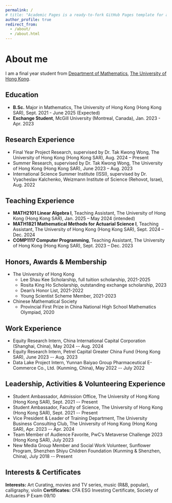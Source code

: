 ```yaml
---
permalink: /
# title: "Academic Pages is a ready-to-fork GitHub Pages template for academic personal websites"
author_profile: true
redirect_from: 
  - /about/
  - /about.html
---
```

About me
======
I am a final year student from [Department of Mathematics](https://hkumath.hku.hk/web/index.php), [The University of Hong Kong](https://www.hku.hk/). 

Education
------
- **B.Sc.** Major in Mathematics, The University of Hong Kong (Hong Kong SAR), Sept. 2021 - June 2025 (Expected)
- **Exchange Student**, McGill University (Montreal, Canada), Jan. 2023 - Apr. 2023
  
Research Experience
------
- Final Year Project Research, supervised by Dr. Tak Kwong Wong, The University of Hong Kong (Hong Kong SAR), Aug. 2024 – Present
- Summer Research, supervised by Dr. Tak Kwong Wong, The University of Hong Kong (Hong Kong SAR), June 2023 – Aug. 2023
- International Science Summer Institute (ISSI), supervised by Dr. Vyacheslav Kalchenko, Weizmann Institute of Science (Rehovot, Israe), Aug. 2022

Teaching Experience
------
- **MATH2101 Linear Algebra I**, Teaching Assistant, The University of Hong Kong (Hong Kong SAR), Jan. 2025 – May 2024 (intended)
- **MATH1821 Mathematical Methods for Actuarial Science I**, Teaching Assistant, The University of Hong Kong (Hong Kong SAR), Sept. 2024 – Dec. 2024
- **COMP1117 Computer Programming**, Teaching Assistant, The University of Hong Kong (Hong Kong SAR), Sept. 2023 – Dec. 2023

Honors, Awards & Membership
------
- The University of Hong Kong
  - Lee Shau Kee Scholarship, full tuition scholarship, 2021-2025
  - Rosita King Ho Scholarship, outstanding exchange scholarship, 2023
  - Dean’s Honor List, 2021-2022
  - Young Scientist Scheme Member, 2021-2023
- Chinese Mathematical Society
  - Provincial First Prize in China National High School Mathematics Olympiad, 2020

Work Experience
------
- Equity Research Intern, China International Capital Corporation (Shanghai, China), May 2024 -- Aug. 2024
- Equity Research Intern, Petrel Capital Greater China Fund (Hong Kong SAR), June 2023 -- Aug. 2023
- Data Lake Project Intern, Yunnan Baiyao Group Pharmaceutical E-Commerce Co., Ltd. (Kunming, China), May 2022 -- July 2022

Leadership, Activities & Volunteering Experience
------
- Student Ambassador, Admission Office, The University of Hong Kong (Hong Kong SAR), Sept. 2021 -- Present
- Student Ambassador, Faculty of Science, The University of Hong Kong (Hong Kong SAR), Sept. 2021 -- Present
- Vice President & Leader of Training Department, The University Business Consulting Club, The University of Hong Kong (Hong Kong SAR), Apr. 2023 -- Apr. 2024
- Team Member of Audience Favorite, PwC’s Metaverse Challenge 2023 (Hong Kong SAR), July 2023
- New Media Group Member and Social Work Volunteer, Sunflower Program, Shenzhen Shiyu Children Foundation (Kunming \& Shenzhen, China), July 2018 -- Present

Interests & Certificates
------
**Interests:** Art Curating, movies and TV series, music (R&B, popular), calligraphy, violin
**Certificates:** CFA ESG Investing Certificate, Society of Actuaries P Exam 09/10



